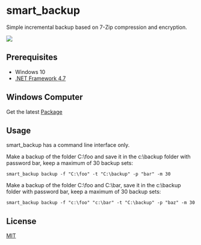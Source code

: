 # smart_backup
Simple incremental backup based on 7-Zip compression and encryption.

<img src="https://raw.github.com/geheb/smart_backup/master/logo.svg?sanitize=true">

## Prerequisites
* Windows 10
* [.NET Framework 4.7](https://www.microsoft.com/net/download/framework)

## Windows Computer
Get the latest [Package](https://github.com/geheb/smart_backup/releases/latest)

## Usage
smart_backup has a command line interface only.

Make a backup of the folder C:\foo and save it in the c:\backup folder with password bar, keep a maximum of 30 backup sets:

	smart_backup backup -f "C:\foo" -t "C:\backup" -p "bar" -m 30

Make a backup of the folder C:\foo and C:\bar, save it in the c:\backup folder with password bar, keep a maximum of 30 backup sets:

	smart_backup backup -f "c:\foo" "c:\bar" -t "C:\backup" -p "baz" -m 30

## License
[MIT](https://github.com/geheb/smart_backup/blob/master/LICENSE)
